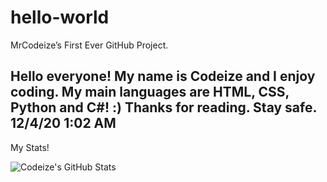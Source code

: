 # hello-world
MrCodeize’s First Ever GitHub Project.

Hello everyone! My name is Codeize and I enjoy coding. My main languages are HTML, CSS, Python and C#! :)
Thanks for reading. Stay safe. 12/4/20 1:02 AM
--
My Stats! 

![Codeize's GitHub Stats](https://github-readme-stats.vercel.app/api?username=mrcodeize&show_icons=true)
